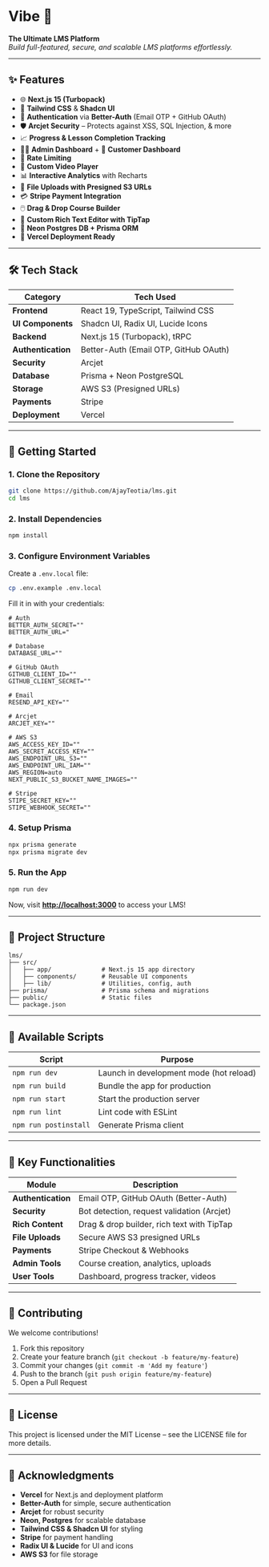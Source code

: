 # Vibe 🚀  
**The Ultimate LMS Platform**  
_Build full-featured, secure, and scalable LMS platforms effortlessly._

---

## ✨ Features

- 🌐 **Next.js 15 (Turbopack)**
- 🎨 **Tailwind CSS** & **Shadcn UI**
- 🔐 **Authentication** via **Better-Auth** (Email OTP + GitHub OAuth)
- 🛡️ **Arcjet Security** – Protects against XSS, SQL Injection, & more
- 📈 **Progress & Lesson Completion Tracking**
- 🧑‍💼 **Admin Dashboard** + 👤 **Customer Dashboard**
- 🚫 **Rate Limiting**
- 🎥 **Custom Video Player**
- 📊 **Interactive Analytics** with Recharts
- 📁 **File Uploads with Presigned S3 URLs**
- 💳 **Stripe Payment Integration**
- 🖱️ **Drag & Drop Course Builder**
- 📝 **Custom Rich Text Editor with TipTap**
- 🧮 **Neon Postgres DB + Prisma ORM**
- 🚀 **Vercel Deployment Ready**

---

## 🛠️ Tech Stack

| Category            | Tech Used                              |
|---------------------|----------------------------------------|
| **Frontend**        | React 19, TypeScript, Tailwind CSS     |
| **UI Components**   | Shadcn UI, Radix UI, Lucide Icons      |
| **Backend**         | Next.js 15 (Turbopack), tRPC           |
| **Authentication**  | Better-Auth (Email OTP, GitHub OAuth)  |
| **Security**        | Arcjet                                 |
| **Database**        | Prisma + Neon PostgreSQL               |
| **Storage**         | AWS S3 (Presigned URLs)                |
| **Payments**        | Stripe                                 |
| **Deployment**      | Vercel                                 |

---

## 🚀 Getting Started

### 1. **Clone the Repository**

```bash
git clone https://github.com/AjayTeotia/lms.git
cd lms
```

### 2. **Install Dependencies**

```bash
npm install
```

### 3. **Configure Environment Variables**

Create a `.env.local` file:

```bash
cp .env.example .env.local
```

Fill it in with your credentials:

```env
# Auth
BETTER_AUTH_SECRET=""
BETTER_AUTH_URL="

# Database
DATABASE_URL=""

# GitHub OAuth
GITHUB_CLIENT_ID=""
GITHUB_CLIENT_SECRET=""

# Email
RESEND_API_KEY=""

# Arcjet
ARCJET_KEY=""

# AWS S3
AWS_ACCESS_KEY_ID=""
AWS_SECRET_ACCESS_KEY=""
AWS_ENDPOINT_URL_S3=""
AWS_ENDPOINT_URL_IAM=""
AWS_REGION=auto
NEXT_PUBLIC_S3_BUCKET_NAME_IMAGES=""

# Stripe
STIPE_SECRET_KEY=""
STIPE_WEBHOOK_SECRET=""
```

### 4. **Setup Prisma**

```bash
npx prisma generate
npx prisma migrate dev
```

### 5. **Run the App**

```bash
npm run dev
```

Now, visit **[http://localhost:3000](http://localhost:3000)** to access your LMS!

---

## 📁 Project Structure

```
lms/
├── src/
│   ├── app/              # Next.js 15 app directory
│   ├── components/       # Reusable UI components
│   ├── lib/              # Utilities, config, auth
├── prisma/               # Prisma schema and migrations
├── public/               # Static files
└── package.json
```

---

## 🔧 Available Scripts

| Script             | Purpose                                          |
|--------------------|--------------------------------------------------|
| `npm run dev`      | Launch in development mode (hot reload)          |
| `npm run build`    | Bundle the app for production                    |
| `npm run start`    | Start the production server                      |
| `npm run lint`     | Lint code with ESLint                            |
| `npm run postinstall` | Generate Prisma client                        |

---

## 🎯 Key Functionalities

| Module                 | Description                                 |
|------------------------|---------------------------------------------|
| **Authentication**     | Email OTP, GitHub OAuth (Better-Auth)       |
| **Security**           | Bot detection, request validation (Arcjet)  |
| **Rich Content**       | Drag & drop builder, rich text with TipTap  |
| **File Uploads**       | Secure AWS S3 presigned URLs                |
| **Payments**           | Stripe Checkout & Webhooks                  |
| **Admin Tools**        | Course creation, analytics, uploads         |
| **User Tools**         | Dashboard, progress tracker, videos         |

---

## 🤝 Contributing

We welcome contributions!

1. Fork this repository
2. Create your feature branch (`git checkout -b feature/my-feature`)
3. Commit your changes (`git commit -m 'Add my feature'`)
4. Push to the branch (`git push origin feature/my-feature`)
5. Open a Pull Request

---

## 📄 License

This project is licensed under the MIT License – see the LICENSE file for more details.

---

## 🙏 Acknowledgments

- **Vercel** for Next.js and deployment platform
- **Better-Auth** for simple, secure authentication
- **Arcjet** for robust security
- **Neon, Postgres** for scalable database
- **Tailwind CSS & Shadcn UI** for styling
- **Stripe** for payment handling
- **Radix UI & Lucide** for UI and icons
- **AWS S3** for file storage
